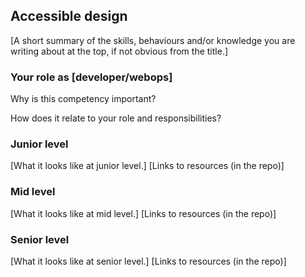 ## Accessible design

[A short summary of the skills, behaviours and/or knowledge you are writing about at the top, if not obvious from the title.]

### Your role as [developer/webops]

Why is this competency important?

How does it relate to your role and responsibilities?

### Junior level

[What it looks like at junior level.]
[Links to resources (in the repo)]

### Mid level

[What it looks like at mid level.]
[Links to resources (in the repo)]

### Senior level

[What it looks like at senior level.]
[Links to resources (in the repo)]
